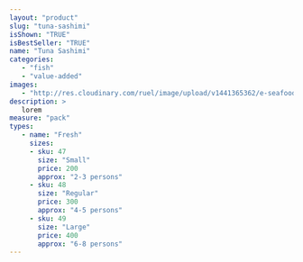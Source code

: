 ```yaml
---
layout: "product"
slug: "tuna-sashimi"
isShown: "TRUE"
isBestSeller: "TRUE"
name: "Tuna Sashimi"
categories:
   - "fish"
   - "value-added"
images:
   - "http://res.cloudinary.com/ruel/image/upload/v1441365362/e-seafoods/tuna-sashimi.jpg"
description: >
   lorem
measure: "pack"
types: 
   - name: "Fresh"
     sizes: 
     - sku: 47
       size: "Small"
       price: 200
       approx: "2-3 persons"
     - sku: 48
       size: "Regular"
       price: 300
       approx: "4-5 persons"
     - sku: 49
       size: "Large"
       price: 400
       approx: "6-8 persons"
---
```

